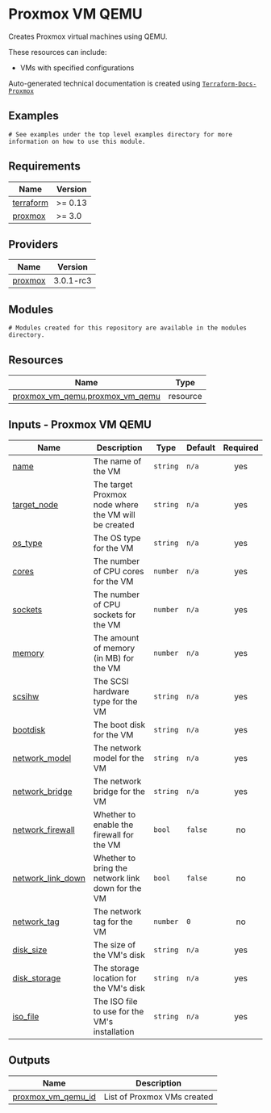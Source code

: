 # Proxmox VM QEMU

Creates Proxmox virtual machines using QEMU.

These resources can include:

- VMs with specified configurations

<!-- BEGINNING OF PRE-COMMIT-TERRAFORM DOCS HOOK -->

Auto-generated technical documentation is created using [`Terraform-Docs-Proxmox`](https://registry.terraform.io/providers/Telmate/proxmox/latest/docs)

## Examples

```hcl
# See examples under the top level examples directory for more information on how to use this module.
```

## Requirements

| Name | Version |
|------|---------|
| <a name="requirement_terraform"></a> [terraform](#requirement\_terraform) | >= 0.13 |
| <a name="requirement_proxmox"></a> [proxmox](#requirement\_proxmox) | >= 3.0 |

## Providers

| Name | Version |
|------|---------|
| <a name="provider_proxmox"></a> [proxmox](#provider\_proxmox) | 3.0.1-rc3 |

## Modules

```hcl
# Modules created for this repository are available in the modules directory.
```

## Resources

| Name | Type |
|------|------|
| [proxmox_vm_qemu.proxmox_vm_qemu](https://registry.terraform.io/providers/Telmate/proxmox/latest/docs/resources/vm_qemu) | resource |

## Inputs - Proxmox VM QEMU

| Name | Description | Type | Default | Required |
|------|-------------|------|---------|:--------:|
| <a name="input_name"></a> [name](#input\_name) | The name of the VM | `string` | `n/a` | yes |
| <a name="input_target_node"></a> [target\_node](#input\_target\_node) | The target Proxmox node where the VM will be created | `string` | `n/a` | yes |
| <a name="input_os_type"></a> [os\_type](#input\_os\_type) | The OS type for the VM | `string` | `n/a` | yes |
| <a name="input_cores"></a> [cores](#input\_cores) | The number of CPU cores for the VM | `number` | `n/a` | yes |
| <a name="input_sockets"></a> [sockets](#input\_sockets) | The number of CPU sockets for the VM | `number` | `n/a` | yes |
| <a name="input_memory"></a> [memory](#input\_memory) | The amount of memory (in MB) for the VM | `number` | `n/a` | yes |
| <a name="input_scsihw"></a> [scsihw](#input\_scsihw) | The SCSI hardware type for the VM | `string` | `n/a` | yes |
| <a name="input_bootdisk"></a> [bootdisk](#input\_bootdisk) | The boot disk for the VM | `string` | `n/a` | yes |
| <a name="input_network_model"></a> [network\_model](#input\_network\_model) | The network model for the VM | `string` | `n/a` | yes |
| <a name="input_network_bridge"></a> [network\_bridge](#input\_network\_bridge) | The network bridge for the VM | `string` | `n/a` | yes |
| <a name="input_network_firewall"></a> [network\_firewall](#input\_network\_firewall) | Whether to enable the firewall for the VM | `bool` | `false` | no |
| <a name="input_network_link_down"></a> [network\_link\_down](#input\_network\_link\_down) | Whether to bring the network link down for the VM | `bool` | `false` | no |
| <a name="input_network_tag"></a> [network\_tag](#input\_network\_tag) | The network tag for the VM | `number` | `0` | no |
| <a name="input_disk_size"></a> [disk\_size](#input\_disk\_size) | The size of the VM's disk | `string` | `n/a` | yes |
| <a name="input_disk_storage"></a> [disk\_storage](#input\_disk\_storage) | The storage location for the VM's disk | `string` | `n/a` | yes |
| <a name="input_iso_file"></a> [iso\_file](#input\_iso\_file) | The ISO file to use for the VM's installation | `string` | `n/a` | yes |


## Outputs

| Name | Description |
|------|-------------|
| <a name="output_proxmox_vm_qemu"></a> [proxmox\_vm\_qemu\_id](#output\_proxmox\_vm\_qemu\_id) | List of Proxmox VMs created |


<!-- END OF PRE-COMMIT-TERRAFORM DOCS HOOK -->